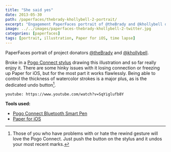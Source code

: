 ```yaml
---
title: "She said yes"
date: 2013-05-30
path: /paperfaces/thebrady-khollybell-2-portrait/
excerpt: "Engagement PaperFaces portrait of @theBrady and @khollybell drawn with Paper for iOS on an iPad."
image: ../../images/paperfaces-thebrady-khollybell-2-twitter.jpg
categories: [paperfaces]
tags: [portrait, illustration, Paper for iOS, time lapse]
---
```


PaperFaces portrait of project donators [@theBrady](https://twitter.com/theBrady) and [@khollybell](https://twitter.com/khollybell).

Broke in a [Pogo Connect stylus](http://www.amazon.com/gp/product/B009K448L4/ref=as_li_ss_tl?ie=UTF8&camp=1789&creative=390957&creativeASIN=B009K448L4&linkCode=as2&tag=mademist-20) drawing this illustration and so far really enjoy it. There are some hinky issues with it losing connection or freezing up Paper for iOS, but for the most part it works flawlessly. Being able to control the thickness of watercolor strokes is a major plus, as is the dedicated undo button[^1].

`youtube: https://www.youtube.com/watch?v=SqYiglufb8Y`

**Tools used:**

- [Pogo Connect Bluetooth Smart Pen](https://www.amazon.com/gp/product/B009K448L4/ref=as_li_ss_tl?ie=UTF8&camp=1789&creative=390957&creativeASIN=B009K448L4&linkCode=as2&tag=mademist-20)
- [Paper for iOS](https://paper.bywetransfer.com/)

[^1]: Those of you who have problems with or hate the rewind gesture will love the Pogo Connect. Just push the button on the stylus and it undos your most recent marks.
